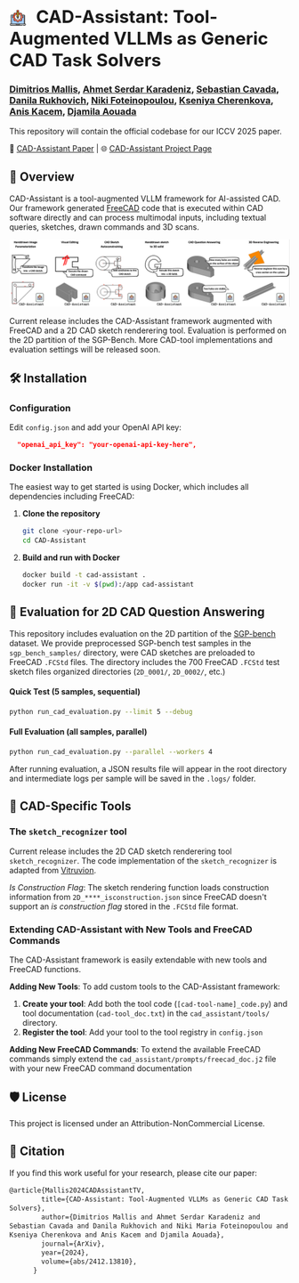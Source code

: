 <img src="images/paperlogo.png" alt="CAD-Assistant Logo" height="30" style="vertical-align:middle; margin-right:10px; margin-top:-8px;"><span style="font-size:1.5em;"> <b>CAD-Assistant: Tool-Augmented VLLMs as Generic CAD Task Solvers</b></span> 
--

### [Dimitrios Mallis](https://dimitrismallis.github.io/), [Ahmet Serdar Karadeniz](https://askaradeniz.github.io/), [Sebastian Cavada](https://sebo-the-tramp.github.io/), [Danila Rukhovich](https://www.uni.lu/snt-en/people/danila-rukhovich/), [Niki Foteinopoulou](https://nickyfot.github.io/), [Kseniya Cherenkova](https://www.linkedin.com/in/kseniya-cherenkova-a3a65a54/), [Anis Kacem](https://www.uni.lu/en/person/NTAwMzU1NDVfX0FuaXMgS0FDRU0=/), [Djamila Aouada](https://www.uni.lu/snt-en/people/djamila-aouada/)

This repository will contain the official codebase for our ICCV 2025 paper.

📄 [CAD-Assistant Paper](https://arxiv.org/abs/2412.13810) |
🌐 [CAD-Assistant Project Page](https://cadassistant.github.io/)



## 🚀 Overview


CAD-Assistant is a tool-augmented VLLM framework for AI-assisted CAD. Our framework generated [FreeCAD](https://freecad-python-stubs.readthedocs.io/en/latest/autoapi/FreeCAD/index.html) code that is executed within CAD software directly and can process multimodal inputs, including textual queries, sketches, drawn commands and 3D scans.

<p align="center">
  <img src="images/teaser.png" alt="CAD-Assistant Teaser" width="800"/>
</p>


Current release includes the CAD-Assistant framework augmented with FreeCAD and a 2D CAD sketch renderering tool. Evaluation is performed on the 2D partition of the SGP-Bench. More CAD-tool implementations and evaluation settings will be released soon.


## 🛠️ Installation

### Configuration

Edit `config.json` and add your OpenAI API key:
```json
  "openai_api_key": "your-openai-api-key-here",
```

### Docker Installation

The easiest way to get started is using Docker, which includes all dependencies including FreeCAD:

1. **Clone the repository**
   ```bash
   git clone <your-repo-url>
   cd CAD-Assistant
   ```

2. **Build and run with Docker**
   ```bash
   docker build -t cad-assistant .
   docker run -it -v $(pwd):/app cad-assistant
   ```


## 🎯 Evaluation for 2D CAD Question Answering

This repository includes evaluation on the 2D partition of the [SGP-bench](https://sgp-bench.github.io/) dataset. We provide preprocessed SGP-bench test samples in the `sgp_bench_samples/` directory, were CAD sketches are preloaded to FreeCAD `.FCStd` files. The directory includes the 700 FreeCAD `.FCStd` test sketch files organized directories (`2D_0001/`, `2D_0002/`, etc.)


#### Quick Test (5 samples, sequential)
```bash
python run_cad_evaluation.py --limit 5 --debug
```

#### Full Evaluation (all samples, parallel)
```bash
python run_cad_evaluation.py --parallel --workers 4
```

After running evaluation, a JSON results file will appear in the root directory and intermediate logs per sample will be saved in the `.logs/` folder.

## 🔧 CAD-Specific Tools

### The `sketch_recognizer` tool

Current release includes the 2D CAD sketch renderering tool `sketch_recognizer`. The code implementation of the `sketch_recognizer` is adapted from [Vitruvion](https://github.com/PrincetonLIPS/vitruvion/tree/main/sketchgraphs).

*Is Construction Flag*: The sketch rendering function loads construction information from `2D_****_isconstruction.json` since FreeCAD doesn't support an _is construction flag_ stored in the `.FCStd` file format.


### Extending CAD-Assistant with New Tools and FreeCAD Commands

The CAD-Assistant framework is easily extendable with new tools and FreeCAD functions.

**Adding New Tools**:
To add custom tools to the CAD-Assistant framework:

1. **Create your tool**: Add both the tool code (`[cad-tool-name]_code.py`) and tool documentation (`cad-tool_doc.txt`) in the `cad_assistant/tools/` directory.
2. **Register the tool**: Add your tool to the tool registry in `config.json`


**Adding New FreeCAD Commands**:
To extend the available FreeCAD commands simply extend the `cad_assistant/prompts/freecad_doc.j2` file with your new FreeCAD command documentation

## 🛡️ License

This project is licensed under an Attribution-NonCommercial License.

## 📑 Citation
If you find this work useful for your research, please cite our paper:
```
@article{Mallis2024CADAssistantTV,
        title={CAD-Assistant: Tool-Augmented VLLMs as Generic CAD Task Solvers},
        author={Dimitrios Mallis and Ahmet Serdar Karadeniz and Sebastian Cavada and Danila Rukhovich and Niki Maria Foteinopoulou and Kseniya Cherenkova and Anis Kacem and Djamila Aouada},
        journal={ArXiv},
        year={2024},
        volume={abs/2412.13810},
      }
```


